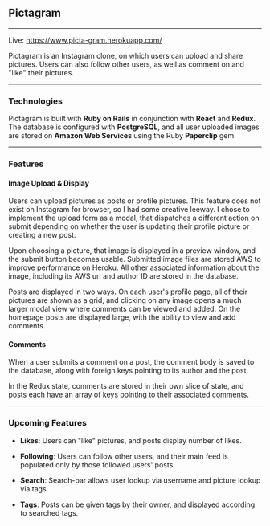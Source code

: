 ## Pictagram
------

Live: https://www.picta-gram.herokuapp.com/

Pictagram is an Instagram clone, on which users can upload and share pictures. Users can also follow other users, as well as comment on and "like" their pictures.

***

### Technologies

Pictagram is built with **Ruby on Rails** in conjunction with **React** and **Redux**. The database is configured with **PostgreSQL**, and all user uploaded images are stored on **Amazon Web Services** using the Ruby **Paperclip** gem.

***

### Features

#### Image Upload & Display

Users can upload pictures as posts or profile pictures. This feature does not exist on Instagram for browser, so I had some creative leeway. I chose to implement the upload form as a modal, that dispatches a different action on submit depending on whether the user is updating their profile picture or creating a new post.

Upon choosing a picture, that image is displayed in a preview window, and the submit button becomes usable. Submitted image files are stored AWS to improve performance on Heroku. All other associated information about the image, including its AWS url and author ID are stored in the database.

Posts are displayed in two ways. On each user's profile page, all of their pictures are shown as a grid, and clicking on any image opens a much larger modal view where comments can be viewed and added. On the homepage posts are displayed large, with the ability to view and add comments.

#### Comments

When a user submits a comment on a post, the comment body is saved to the database, along with foreign keys pointing to its author and the post.

In the Redux state, comments are stored in their own slice of state, and posts each have an array of keys pointing to their associated comments.

***

### Upcoming Features

- **Likes**: Users can "like" pictures, and posts display number of likes.

- **Following**: Users can follow other users, and their main feed is populated only by those followed users' posts.

- **Search**: Search-bar allows user lookup via username and picture lookup via tags.

- **Tags**: Posts can be given tags by their owner, and displayed according to searched tags.
